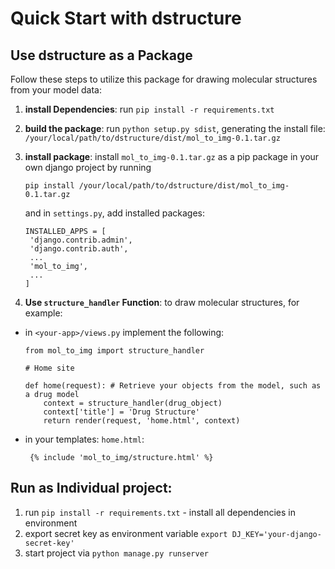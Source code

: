 # Quick Start with dstructure

## Use dstructure as a Package

Follow these steps to utilize this package for drawing molecular structures from your model data:

1. **install Dependencies**: run `pip install -r requirements.txt`
2. **build the package**: run `python setup.py sdist`, generating the install file:
   `/your/local/path/to/dstructure/dist/mol_to_img-0.1.tar.gz`
3. **install package**: install `mol_to_img-0.1.tar.gz` as a pip package in your own django project by running

   ```
   pip install /your/local/path/to/dstructure/dist/mol_to_img-0.1.tar.gz
   ```

   and in `settings.py`, add installed packages:

   ```
   INSTALLED_APPS = [
    'django.contrib.admin',
    'django.contrib.auth',
    ...
    'mol_to_img',
    ...
   ]

   ```

4. **Use `structure_handler` Function**: to draw molecular structures, for example:

- in `<your-app>/views.py` implement the following:

  ```
  from mol_to_img import structure_handler

  # Home site

  def home(request): # Retrieve your objects from the model, such as a drug model
      context = structure_handler(drug_object)
      context['title'] = 'Drug Structure'
      return render(request, 'home.html', context)

  ```

- in your templates: `home.html`:

  ```
   {% include 'mol_to_img/structure.html' %}

  ```

## Run as Individual project:

1. run `pip install -r requirements.txt` - install all dependencies in environment
2. export secret key as environment variable `export DJ_KEY='your-django-secret-key'`
3. start project via `python manage.py runserver`
